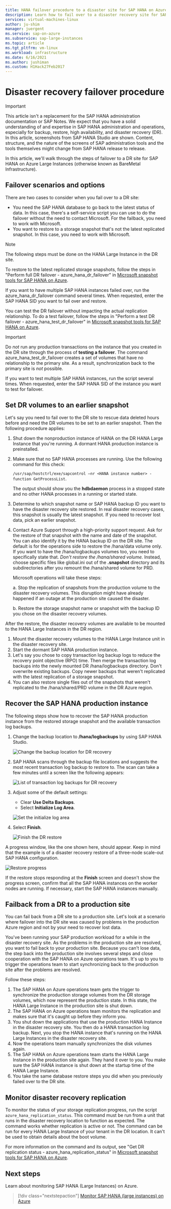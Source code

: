 ```yaml
---
title: HANA failover procedure to a disaster site for SAP HANA on Azure (Large Instances) | Microsoft Docs
description: Learn how to fail over to a disaster recovery site for SAP HANA on Azure (Large Instances).
services: virtual-machines-linux
author: ju-shim
manager: juergent
ms.service: sap-on-azure
ms.subservice: sap-large-instances
ms.topic: article
ms.tgt_pltfrm: vm-linux
ms.workload: infrastructure
ms.date: 6/16/2021
ms.author: jushiman
ms.custom: H1Hack27Feb2017
---
```

# Disaster recovery failover procedure

>[!IMPORTANT]
>This article isn't a replacement for the SAP HANA administration documentation or SAP Notes. We expect that you have a solid understanding of and expertise in SAP HANA administration and operations, especially for backup, restore, high availability, and disaster recovery (DR). In this article, screenshots from SAP HANA Studio are shown. Content, structure, and the nature of the screens of SAP administration tools and the tools themselves might change from SAP HANA release to release.

In this article, we'll walk through the steps of failover to a DR site for SAP HANA on Azure Large Instances (otherwise known as BareMetal Infrastructure). 

## Failover scenarios and options

There are two cases to consider when you fail over to a DR site:

- You need the SAP HANA database to go back to the latest status of data. In this case, there's a self-service script you can use to do the failover without the need to contact Microsoft. For the failback, you need to work with Microsoft.
- You want to restore to a storage snapshot that's not the latest replicated snapshot. In this case, you need to work with Microsoft. 

>[!NOTE]
>The following steps must be done on the HANA Large Instance in the DR site. 
 
To restore to the latest replicated storage snapshots, follow the steps in "Perform full DR failover - azure_hana_dr_failover" in [Microsoft snapshot tools for SAP HANA on Azure](https://github.com/Azure/hana-large-instances-self-service-scripts/blob/master/snapshot_tools_v4.3/Microsoft%20Snapshot%20Tools%20for%20SAP%20HANA%20on%20Azure%20v4.3.pdf). 

If you want to have multiple SAP HANA instances failed over, run the azure_hana_dr_failover command several times. When requested, enter the SAP HANA SID you want to fail over and restore. 


You can test the DR failover without impacting the actual replication relationship. To do a test failover, follow the steps in "Perform a test DR failover - azure_hana_test_dr_failover" in [Microsoft snapshot tools for SAP HANA on Azure](https://github.com/Azure/hana-large-instances-self-service-scripts/blob/master/snapshot_tools_v4.3/Microsoft%20Snapshot%20Tools%20for%20SAP%20HANA%20on%20Azure%20v4.3.pdf). 

>[!IMPORTANT]
>Do *not* run any production transactions on the instance that you created in the DR site through the process of **testing a failover**. The command azure_hana_test_dr_failover creates a set of volumes that have no relationship to the primary site. As a result, synchronization back to the primary site is *not* possible. 

If you want to test multiple SAP HANA instances, run the script several times. When requested, enter the SAP HANA SID of the instance you want to test for failover. 

## Set DR volumes to an earlier snapshot

Let's say you need to fail over to the DR site to rescue data deleted hours before and need the DR volumes to be set to an earlier snapshot. Then the following procedure applies: 

1. Shut down the nonproduction instance of HANA on the DR HANA Large Instance that you're running. A dormant HANA production instance is preinstalled.
1. Make sure that no SAP HANA processes are running. Use the following command for this check:

      `/usr/sap/hostctrl/exe/sapcontrol –nr <HANA instance number> - function GetProcessList`.

      The output should show you the **hdbdaemon** process in a stopped state and no other HANA processes in a running or started state.
1. Determine to which snapshot name or SAP HANA backup ID you want to have the disaster recovery site restored. In real disaster recovery cases, this snapshot is usually the latest snapshot. If you need to recover lost data, pick an earlier snapshot.
1. Contact Azure Support through a high-priority support request. Ask for the restore of that snapshot with the name and date of the snapshot. You can also identify it by the HANA backup ID on the DR site. The default is for the operations side to restore the /hana/data volume only. If you want to have the /hana/logbackups volumes too, you need to specifically state that. *Don't restore the /hana/shared volume.* Instead, choose specific files like global.ini out of the **.snapshot** directory and its subdirectories after you remount the /hana/shared volume for PRD. 

   Microsoft operations will take these steps:

   a. Stop the replication of snapshots from the production volume to the disaster recovery volumes. This disruption might have already happened if an outage at the production site caused the disaster.
   
   b. Restore the storage snapshot name or snapshot with the backup ID you chose on the disaster recovery volumes.
   
After the restore, the disaster recovery volumes are available to be mounted to the HANA Large Instances in the DR region.
      
1. Mount the disaster recovery volumes to the HANA Large Instance unit in the disaster recovery site. 
1. Start the dormant SAP HANA production instance.
1. Let's say you chose to copy transaction log backup logs to reduce the recovery point objective (RPO) time. Then merge the transaction log backups into the newly mounted DR /hana/logbackups directory. Don't overwrite existing backups. Copy newer backups that weren't replicated with the latest replication of a storage snapshot.
1. You can also restore single files out of the snapshots that weren't replicated to the /hana/shared/PRD volume in the DR Azure region.

## Recover the SAP HANA production instance

The following steps show how to recover the SAP HANA production instance from the restored storage snapshot and the available transaction log backups.

1. Change the backup location to **/hana/logbackups** by using SAP HANA Studio.

   ![Change the backup location for DR recovery](./media/hana-overview-high-availability-disaster-recovery/change_backup_location_dr1.png)

1. SAP HANA scans through the backup file locations and suggests the most recent transaction log backup to restore to. The scan can take a few minutes until a screen like the following appears:

   ![List of transaction log backups for DR recovery](./media/hana-overview-high-availability-disaster-recovery/backup_list_dr2.PNG)

1. Adjust some of the default settings:

      - Clear **Use Delta Backups**.
      - Select **Initialize Log Area**.

   ![Set the initialize log area](./media/hana-overview-high-availability-disaster-recovery/initialize_log_dr3.PNG)

1. Select **Finish**.

   ![Finish the DR restore](./media/hana-overview-high-availability-disaster-recovery/finish_dr4.PNG)

A progress window, like the one shown here, should appear. Keep in mind that the example is of a disaster recovery restore of a three-node scale-out SAP HANA configuration.

![Restore progress](./media/hana-overview-high-availability-disaster-recovery/restore_progress_dr5.PNG)

If the restore stops responding at the **Finish** screen and doesn't show the progress screen, confirm that all the SAP HANA instances on the worker nodes are running. If necessary, start the SAP HANA instances manually.


## Failback from a DR to a production site

You can fail back from a DR site to a production site. Let's look at a scenario where failover into the DR site was caused by problems in the production Azure region and not by your need to recover lost data. 

You've been running your SAP production workload for a while in the disaster recovery site. As the problems in the production site are resolved, you want to fail back to your production site. Because you can't lose data, the step back into the production site involves several steps and close cooperation with the SAP HANA on Azure operations team. It's up to you to trigger the operations team to start synchronizing back to the production site after the problems are resolved.

Follow these steps:

1. The SAP HANA on Azure operations team gets the trigger to synchronize the production storage volumes from the DR storage volumes, which now represent the production state. In this state, the HANA Large Instance in the production site is shut down.
1. The SAP HANA on Azure operations team monitors the replication and makes sure that it's caught up before they inform you.
1. You shut down the applications that use the production HANA Instance in the disaster recovery site. You then do a HANA transaction log backup. Next, you stop the HANA instance that's running on the HANA Large Instances in the disaster recovery site.
1. Now the operations team manually synchronizes the disk volumes again.
1. The SAP HANA on Azure operations team starts the HANA Large Instance in the production site again. They hand it over to you. You make sure the SAP HANA instance is shut down at the startup time of the HANA Large Instance.
1. You take the same database restore steps you did when you previously failed over to the DR site.

## Monitor disaster recovery replication

To monitor the status of your storage replication progress, run the script `azure_hana_replication_status`. This command must be run from a unit that runs in the disaster recovery location to function as expected. The command works whether replication is active or not. The command can be run for every HANA Large Instance of your tenant in the DR location. It can't be used to obtain details about the boot volume. 

For more information on the command and its output, see "Get DR replication status - azure_hana_replication_status" in [Microsoft snapshot tools for SAP HANA on Azure](https://github.com/Azure/hana-large-instances-self-service-scripts/blob/master/snapshot_tools_v4.3/Microsoft%20Snapshot%20Tools%20for%20SAP%20HANA%20on%20Azure%20v4.3.pdf).


## Next steps

Learn about monitoring SAP HANA (Large Instances) on Azure.

> [!div class="nextstepaction"]
> [Monitor SAP HANA (large instances) on Azure](troubleshooting-monitoring.md)
